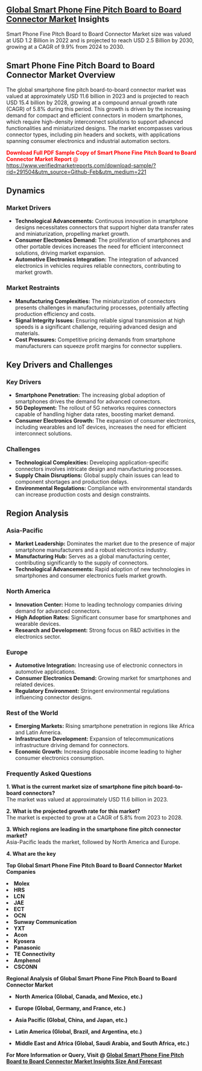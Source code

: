 <h2><a href="https://www.verifiedmarketreports.com/download-sample/?rid=291504&amp;utm_source=Github&amp;utm_medium=221" target="_blank">Global Smart Phone Fine Pitch Board to Board Connector Market</a> Insights</h2><p>Smart Phone Fine Pitch Board to Board Connector Market size was valued at USD 1.2 Billion in 2022 and is projected to reach USD 2.5 Billion by 2030, growing at a CAGR of 9.9% from 2024 to 2030.</p><p> <h2>Smart Phone Fine Pitch Board to Board Connector Market Overview</h2> <p>The global smartphone fine pitch board-to-board connector market was valued at approximately USD 11.6 billion in 2023 and is projected to reach USD 15.4 billion by 2028, growing at a compound annual growth rate (CAGR) of 5.8% during this period. This growth is driven by the increasing demand for compact and efficient connectors in modern smartphones, which require high-density interconnect solutions to support advanced functionalities and miniaturized designs. The market encompasses various connector types, including pin headers and sockets, with applications spanning consumer electronics and industrial automation sectors. </p> <p><p><span class=""><span style="color: #ff0000;"><strong>Download Full PDF Sample Copy of Smart Phone Fine Pitch Board to Board Connector Market Report</strong> @ </span><a href="https://www.verifiedmarketreports.com/download-sample/?rid=291504&amp;utm_source=Github-Feb&amp;utm_medium=221" target="_blank">https://www.verifiedmarketreports.com/download-sample/?rid=291504&amp;utm_source=Github-Feb&amp;utm_medium=221</a></span></p></p> <h2>Dynamics</h2> <h3>Market Drivers</h3> <ul> <li><strong>Technological Advancements:</strong> Continuous innovation in smartphone designs necessitates connectors that support higher data transfer rates and miniaturization, propelling market growth. </li> <li><strong>Consumer Electronics Demand:</strong> The proliferation of smartphones and other portable devices increases the need for efficient interconnect solutions, driving market expansion. </li> <li><strong>Automotive Electronics Integration:</strong> The integration of advanced electronics in vehicles requires reliable connectors, contributing to market growth. </li> </ul> <h3>Market Restraints</h3> <ul> <li><strong>Manufacturing Complexities:</strong> The miniaturization of connectors presents challenges in manufacturing processes, potentially affecting production efficiency and costs. </li> <li><strong>Signal Integrity Issues:</strong> Ensuring reliable signal transmission at high speeds is a significant challenge, requiring advanced design and materials. </li> <li><strong>Cost Pressures:</strong> Competitive pricing demands from smartphone manufacturers can squeeze profit margins for connector suppliers. </li> </ul> <h2>Key Drivers and Challenges</h2> <h3>Key Drivers</h3> <ul> <li><strong>Smartphone Penetration:</strong> The increasing global adoption of smartphones drives the demand for advanced connectors. </li> <li><strong>5G Deployment:</strong> The rollout of 5G networks requires connectors capable of handling higher data rates, boosting market demand. </li> <li><strong>Consumer Electronics Growth:</strong> The expansion of consumer electronics, including wearables and IoT devices, increases the need for efficient interconnect solutions. </li> </ul> <h3>Challenges</h3> <ul> <li><strong>Technological Complexities:</strong> Developing application-specific connectors involves intricate design and manufacturing processes. </li> <li><strong>Supply Chain Disruptions:</strong> Global supply chain issues can lead to component shortages and production delays. </li> <li><strong>Environmental Regulations:</strong> Compliance with environmental standards can increase production costs and design constraints. </li> </ul> <h2>Region Analysis</h2> <h3>Asia-Pacific</h3> <ul> <li><strong>Market Leadership:</strong> Dominates the market due to the presence of major smartphone manufacturers and a robust electronics industry. </li> <li><strong>Manufacturing Hub:</strong> Serves as a global manufacturing center, contributing significantly to the supply of connectors. </li> <li><strong>Technological Advancements:</strong> Rapid adoption of new technologies in smartphones and consumer electronics fuels market growth. </li> </ul> <h3>North America</h3> <ul> <li><strong>Innovation Center:</strong> Home to leading technology companies driving demand for advanced connectors. </li> <li><strong>High Adoption Rates:</strong> Significant consumer base for smartphones and wearable devices. </li> <li><strong>Research and Development:</strong> Strong focus on R&D activities in the electronics sector. </li> </ul> <h3>Europe</h3> <ul> <li><strong>Automotive Integration:</strong> Increasing use of electronic connectors in automotive applications. </li> <li><strong>Consumer Electronics Demand:</strong> Growing market for smartphones and related devices. </li> <li><strong>Regulatory Environment:</strong> Stringent environmental regulations influencing connector designs. </li> </ul> <h3>Rest of the World</h3> <ul> <li><strong>Emerging Markets:</strong> Rising smartphone penetration in regions like Africa and Latin America. </li> <li><strong>Infrastructure Development:</strong> Expansion of telecommunications infrastructure driving demand for connectors. </li> <li><strong>Economic Growth:</strong> Increasing disposable income leading to higher consumer electronics consumption. </li> </ul> <h3>Frequently Asked Questions</h3> <p><strong>1. What is the current market size of smartphone fine pitch board-to-board connectors?</strong><br> The market was valued at approximately USD 11.6 billion in 2023. </p> <p><strong>2. What is the projected growth rate for this market?</strong><br> The market is expected to grow at a CAGR of 5.8% from 2023 to 2028. </p> <p><strong>3. Which regions are leading in the smartphone fine pitch connector market?</strong><br> Asia-Pacific leads the market, followed by North America and Europe. </p> <p><strong>4. What are the key</p><p><strong>Top Global Smart Phone Fine Pitch Board to Board Connector Market Companies</strong></p><div data-test-id=""><p><li>Molex</li><li> HRS</li><li> LCN</li><li> JAE</li><li> ECT</li><li> OCN</li><li> Sunway Communication</li><li> YXT</li><li> Acon</li><li> Kyosera</li><li> Panasonic</li><li> TE Connectivity</li><li> Amphenol</li><li> CSCONN</li></p><div><strong>Regional Analysis of&nbsp;Global Smart Phone Fine Pitch Board to Board Connector Market</strong></div><ul><li dir="ltr"><p dir="ltr">North America&nbsp;(Global, Canada, and Mexico, etc.)</p></li><li dir="ltr"><p dir="ltr">Europe (Global, Germany, and France, etc.)</p></li><li dir="ltr"><p dir="ltr">Asia Pacific&nbsp;(Global, China, and Japan, etc.)</p></li><li dir="ltr"><p dir="ltr">Latin America&nbsp;(Global, Brazil, and Argentina, etc.)</p></li><li dir="ltr">Middle East and Africa&nbsp;(Global, Saudi Arabia, and South Africa, etc.)</li></ul><p><strong>For More Information or Query, Visit @&nbsp;</strong><strong><a href="https://www.verifiedmarketreports.com/product/smart-phone-fine-pitch-board-to-board-connector-market/?utm_source=Github&amp;utm_medium=221" target="_blank">Global Smart Phone Fine Pitch Board to Board Connector Market Insights Size And Forecast</a></strong></p></div>
